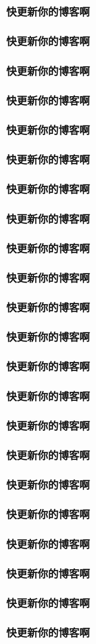 # 快更新你的博客啊
# 快更新你的博客啊
# 快更新你的博客啊
# 快更新你的博客啊
# 快更新你的博客啊
# 快更新你的博客啊
# 快更新你的博客啊
# 快更新你的博客啊
# 快更新你的博客啊
# 快更新你的博客啊
# 快更新你的博客啊
# 快更新你的博客啊
# 快更新你的博客啊
# 快更新你的博客啊
# 快更新你的博客啊
# 快更新你的博客啊
# 快更新你的博客啊
# 快更新你的博客啊
# 快更新你的博客啊
# 快更新你的博客啊
# 快更新你的博客啊
# 快更新你的博客啊
